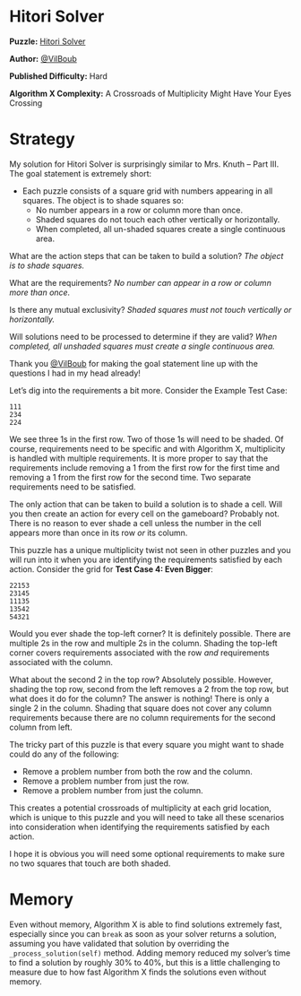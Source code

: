 # Hitori Solver

__Puzzle:__ [Hitori Solver](https://www.codingame.com/training/hard/hitori-solver)

__Author:__ [@VilBoub](https://www.codingame.com/profile/bd6706892e49290fb119aa5ddae4238a318297)

__Published Difficulty:__ Hard

__Algorithm X Complexity:__ A Crossroads of Multiplicity Might Have Your Eyes Crossing

# Strategy

My solution for Hitori Solver is surprisingly similar to Mrs. Knuth – Part III. The goal statement is extremely short:

* Each puzzle consists of a square grid with numbers appearing in all squares. The object is to shade squares so:
    * No number appears in a row or column more than once.
    * Shaded squares do not touch each other vertically or horizontally.
    * When completed, all un-shaded squares create a single continuous area.

What are the action steps that can be taken to build a solution? _The object is to shade squares._

What are the requirements? _No number can appear in a row or column more than once._

Is there any mutual exclusivity? _Shaded squares must not touch vertically or horizontally._

Will solutions need to be processed to determine if they are valid? _When completed, all unshaded squares must create a single continuous area._

Thank you [@VilBoub]( https://www.codingame.com/profile/bd6706892e49290fb119aa5ddae4238a318297) for making the goal statement line up with the questions I had in my head already!

Let’s dig into the requirements a bit more. Consider the Example Test Case:

```text
111
234
224
```

We see three 1s in the first row. Two of those 1s will need to be shaded. Of course, requirements need to be specific and with Algorithm X, multiplicity is handled with multiple requirements. It is more proper to say that the requirements include removing a 1 from the first row for the first time and removing a 1 from the first row for the second time. Two separate requirements need to be satisfied.

The only action that can be taken to build a solution is to shade a cell. Will you then create an action for every cell on the gameboard? Probably not. There is no reason to ever shade a cell unless the number in the cell appears more than once in its row _or_ its column.

This puzzle has a unique multiplicity twist not seen in other puzzles and you will run into it when you are identifying the requirements satisfied by each action. Consider the grid for __Test Case 4: Even Bigger__:

```text
22153
23145
11135
13542
54321
```

Would you ever shade the top-left corner? It is definitely possible. There are multiple 2s in the row and multiple 2s in the column. Shading the top-left corner covers requirements associated with the row _and_ requirements associated with the column.

What about the second 2 in the top row? Absolutely possible. However, shading the top row, second from the left removes a 2 from the top row, but what does it do for the column? The answer is nothing! There is only a single 2 in the column. Shading that square does not cover any column requirements because there are no column requirements for the second column from left.

The tricky part of this puzzle is that every square you might want to shade could do any of the following:
-	Remove a problem number from both the row and the column.
-	Remove a problem number from just the row.
-	Remove a problem number from just the column.

This creates a potential crossroads of multiplicity at each grid location, which is unique to this puzzle and you will need to take all these scenarios into consideration when identifying the requirements satisfied by each action.

I hope it is obvious you will need some optional requirements to make sure no two squares that touch are both shaded.

# Memory

Even without memory, Algorithm X is able to find solutions extremely fast, especially since you can `break` as soon as your solver returns a solution, assuming you have validated that solution by overriding the `_process_solution(self)` method. Adding memory reduced my solver’s time to find a solution by roughly 30% to 40%, but this is a little challenging to measure due to how fast Algorithm X finds the solutions even without memory.
